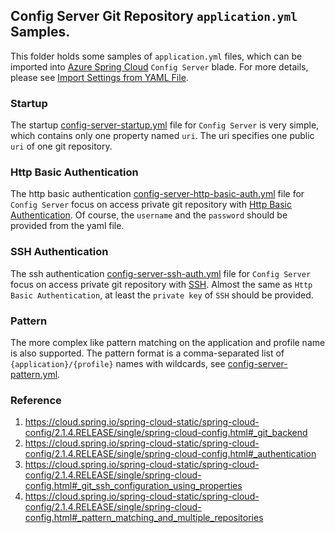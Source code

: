 ## Config Server Git Repository `application.yml` Samples.

This folder holds some samples of `application.yml` files, which can be imported into [Azure Spring Cloud](https://azure.microsoft.com/en-us/services/spring-cloud/) `Config Server` blade. For more details, please see [Import Settings from YAML File](https://docs.microsoft.com/en-us/azure/spring-cloud/spring-cloud-tutorial-config-server#enter-repository-information-into-a-yaml-file).

### Startup

The startup [config-server-startup.yml](./config-server-startup.yml) file for `Config Server` is very simple, which contains only one property named `uri`. The uri specifies one public `uri` of one git repository.

### Http Basic Authentication

The http basic authentication [config-server-http-basic-auth.yml](./config-server-http-basic-auth.yml) file for `Config Server` focus on access private git repository with [Http Basic Authentication](https://en.wikipedia.org/wiki/Basic_access_authentication). Of course, the `username` and the `password` should be provided from the yaml file.

### SSH Authentication

The ssh authentication [config-server-ssh-auth.yml](./config-server-ssh-auth.yml) file for `Config Server` focus on access private git repository with [SSH](./https://en.wikipedia.org/wiki/Secure_Shell). Almost the same as `Http Basic Authentication`, at least the `private key` of `SSH` should be provided.

### Pattern

The more complex like pattern matching on the application and profile name is also supported. The pattern format is a comma-separated list of `{application}/{profile}` names with wildcards, see [config-server-pattern.yml](./config-server-pattern.yml).

### Reference

1. https://cloud.spring.io/spring-cloud-static/spring-cloud-config/2.1.4.RELEASE/single/spring-cloud-config.html#_git_backend
2. https://cloud.spring.io/spring-cloud-static/spring-cloud-config/2.1.4.RELEASE/single/spring-cloud-config.html#_authentication
3. https://cloud.spring.io/spring-cloud-static/spring-cloud-config/2.1.4.RELEASE/single/spring-cloud-config.html#_git_ssh_configuration_using_properties
4. https://cloud.spring.io/spring-cloud-static/spring-cloud-config/2.1.4.RELEASE/single/spring-cloud-config.html#_pattern_matching_and_multiple_repositories